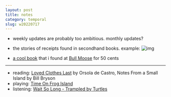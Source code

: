 ```yaml
---
layout: post
title: notes
category: temporal
slug: w20220717
---
```


- weekly updates are probably too ambitious. monthly updates?
- the stories of receipts found in secondhand books. example:
![img](images/receipt.JPG)

- [a cool book](misc/carbook) that i found at [Bull Moose](https://www.bullmoose.com/) for 50 cents 

***
- reading: [Loved Clothes Last](https://www.goodreads.com/book/show/54367214-loved-clothes-last) by Orsola de Castro, Notes From a Small Island by Bill Bryson
- playing: [Time On Frog Island](https://www.nintendo.com/store/products/time-on-frog-island-switch/)
- listening: [Wait So Long - Trampled by Turtles](https://open.spotify.com/track/1QesQ27kCWYTYuXJi8SApS?si=2baace32a4e344ee)